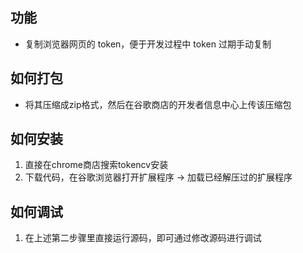 ## 功能
+ 复制浏览器网页的 token，便于开发过程中 token 过期手动复制

## 如何打包
+ 将其压缩成zip格式，然后在谷歌商店的开发者信息中心上传该压缩包

## 如何安装
1. 直接在chrome商店搜索tokencv安装
2. 下载代码，在谷歌浏览器打开扩展程序 -> 加载已经解压过的扩展程序

## 如何调试
1. 在上述第二步骤里直接运行源码，即可通过修改源码进行调试

